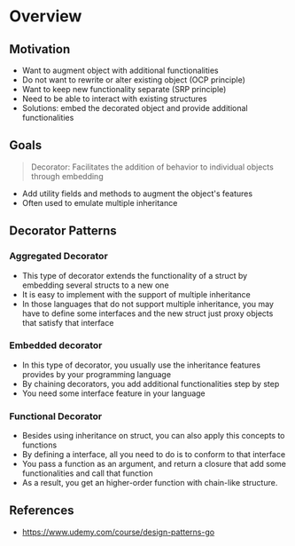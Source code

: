 # Overview

## Motivation
- Want to augment object with additional functionalities
- Do not want to rewrite or alter existing object (OCP principle)
- Want to keep new functionality separate (SRP principle)
- Need to be able to interact with existing structures
- Solutions: embed the decorated object and provide additional functionalities

## Goals
> Decorator: Facilitates the addition of behavior to individual objects through embedding

- Add utility fields and methods to augment the object's features
- Often used to emulate multiple inheritance

## Decorator Patterns

### Aggregated Decorator
- This type of decorator extends the functionality of a struct by embedding several structs to a new one
- It is easy to implement with the support of multiple inheritance
- In those languages that do not support multiple inheritance, you may have to define some interfaces and the new struct just proxy objects that satisfy that interface

### Embedded decorator
- In this type of decorator, you usually use the inheritance features provides by your programming language
- By chaining decorators, you add additional functionalities step by step
- You need some interface feature in your language

### Functional Decorator
- Besides using inheritance on struct, you can also apply this concepts to functions
- By defining a interface, all you need to do is to conform to that interface
- You pass a function as an argument, and return a closure that add some functionalities and  call that function
- As a result, you get an higher-order function with chain-like structure.


## References
- https://www.udemy.com/course/design-patterns-go